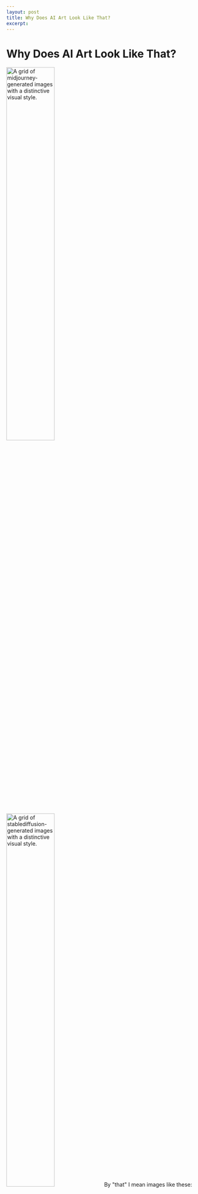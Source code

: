 ```yaml
---
layout: post
title: Why Does AI Art Look Like That?
excerpt: 
---
```


# Why Does AI Art Look Like That?

<img src="{{site.baseurl}}/assets/images/AI_art/midjourney.png" alt="A grid of midjourney-generated images with a distinctive visual style." style="width: 50%;"/> <img src="{{site.baseurl}}/assets/images/AI_art/sd.png" alt="A grid of stablediffusion-generated images with a distinctive visual style." style="width: 50%;"/>
By "that" I mean images like these: from Midjourney (left) and StableDiffusion (right).

In this post, I'd like to answer two questions:
* What, exactly, do AI generated images look like?
* Do they have to look like that, or is it a creative choice someone has made?

I'm going to try to answer those questions as objectively as possible, without getting into all of the charged issues surrounding AI art. For transparency, I am not a fan of AI art, especially the way that large image datasets violate the rights of artists. But these generators are reshaping our visual culture, and many people hold misconceptions around how they work. So I think taking the time to understand these systems is worthwhile, even if you disagree with their existence.

### What Do AI Generated Images Look Like?

#### Style

Take a close look at this image: 

<img src="{{site.baseurl}}/assets/images/AI_art/midjourney_armadillo.png" alt="An uncanny image of a creature that looks like an armadillo in front of a landscape." style="width: 100%;"/>

(Image from Midjourney, generated by researchers at Huawei for the [GenImage dataset](https://genimage-dataset.github.io/) using the prompt "Armadillo")

What do you see? I see:
* An armadillo-like creature, front and center, going from around a quarter of the way up the image to half way.
* Several layers of ground: one blurry in the foreground, another crisp behind it, another blurry behind it, and then a background with mountains and clouds.
* A sense of inconsistent lighting, where the background seems lit from all angles, while the creature is lit from behind and casts a shadow, giving it depth.
* The foreground-background-sky borders split the image almost perfectly into thirds, and the creature is centered horizontally, taking up the center third of the image.
* Everything is sleek and almost too perfect. Even the dirt looks clean.
* A distinctive complementary color scheme, composed entirely of muted yellows and blues.

Many of these characteristics are common among images generated with Midjourney, and they are not a coincidence. They are pretty common rules of thumb given to beginning photographers who want to take better photos. They also come up in kitchy art, such as the art of Thomas Kinkaid ([see this thread for a more serious analysis](https://bsky.app/profile/bildoperationen.bsky.social/post/3lsxp77n4xs22)). In fact, we can see some of these rules of thumb by looking at the generated images in aggregate:

<img src="{{site.baseurl}}/assets/images/AI_art/averages.png" alt="Average images of ImageNet, Midjourney, StableDiffusion and BigGAN images." style="width: 100%;"/>

This plot shows a pixel-by-pixel average image. Each location in the image shows the average color of many photos from a dataset at that location (except with the contrast increased so they don't all look gray). ImageNet is a dataset of real photographs collected from Google Images. Midjourney and StableDiffusion are modern AI image generators. BigGAN is an older generator, using a different technical method.

You can see the rule of thirds at play in the Midjourney average: the top third of the image around the edges is blue. This is not the case with real photographs or the less aesthetically constrained image generators. The training data (and possibly the generative process) for these models is clearly shaped by these rules.

#### Content

If we only pay attention to the content, we find a variety of issues. First of all the creature front-and-center looks like some kind of Star Wars creature, rather than a real Armadillo (which is much less symmetrical and has a tail).

<img src="{{site.baseurl}}/assets/images/AI_art/wikipedia_armadillo.jpg" alt="A real photo of an armadillo from Wikipedia." style="width: 100%;"/>
(Wikipedia)

The background resembles the multicolored and multileveled plateaus and mesas of the American southwest, particularly of Utah's Grand Staircase-Escalante National Monument.

<img src="{{site.baseurl}}/assets/images/AI_art/utah.jpg" alt="A photo of badlands and mesas in southern Utah." style="width: 100%;"/>
([Wesley Matthews, via Flickr](https://www.flickr.com/photos/131545241@N03/52773264761))

The problem is that there are no Armadillos in Utah. Their North American range is mostly in states that border the Gulf of Mexico, and they are found much more commonly throughout centeral and South America, mostly in the rainforest.

<img src="{{site.baseurl}}/assets/images/AI_art/armadillo_range.jpg" alt="A map showing the range of the Armadillo family, mostly in South and Central America." style="width: 100%;"/>
(Wikipedia)

This isn't a huge deal. There are plenty of deserts in Northern Mexico and Texas. And most people who would look at this photo wouldn't notice the inconsistency. But the mismatch contributes to a sense that the image is “too perfect” or “uncannily wrong.” You've probably seen plenty of artistic depictions of Armadillos in the desert, but not many of them in Central American jungles.

This is the kind of thing we mean when we talk about AI image generator bias. AI image generators do not generate images that resemble the world as it is, they generate images that resemble the world as we depict it. Media studies scholars call this visual culture. There is a particular grammar of subjects and depictions that the image generator model learns. This kind of bias towards American visual culture becomes more of a serious problem when we create images of human beings with specific professions (for example, AI images of doctors tend to show white men), but the issue is more pervasive than just images of people.

#### Depiction

AI images also have to show something. Thanks to a recent conference talk by [Yifan Jiang](https://www.yfjiang.com/), I now have a word for this property: AI images are depictive.

What does a non-depictive image look like? Consider this drip painting by Jackson Pollock. 

<img src="{{site.baseurl}}/assets/images/AI_art/pollock.jpg" alt="A drip painting by Jackson Pollock, Number 32 (1947)." style="width: 100%;"/>
Jackson Pollock, Number 32 (1947)

At least for me, when I look at it, I imagine Pollock looming over the canvas and think about the physical process he was engaged in, and try to imagine what he was seeing and feeling. I also think about the times I've seen artists' studios and looked at the floors and walls, often similarly splattered with paint. And that makes me wonder about why certain things are art and others are trash, and how intentional that boundary really is. The painting gets me to think those thoughts, but not by communicating them to me through symbols.

Today's AI image generators based on text prompts are not capable of generating abstract representations like Pollock's drip paintings. If you prompt them to depict a specific emotion or sense of chaos, they will depict something emotional or chaotic, instead of trying to evoke that emotion more directly. While asking for an image in Pollock's style generates something that looks similar, the result is incoherent and does not evoke a physical process in the same way.

<img src="{{site.baseurl}}/assets/images/AI_art/chaos.jpg" alt="DALL-E 3 image for the prompt 'a chaotic world', a swirl of people and things." style="width: 100%;"/>
DALL-E 3 generated image for the prompt "a chaotic world" from [this aggregator](https://easy-peasy.ai/ai-image-generator/images/chaotic-world-unseen-turmoil).

<img src="{{site.baseurl}}/assets/images/AI_art/ai_pollock.webp" alt="StableDiffusion image with drips on a canvas that make no logical sense." style="width: 100%;"/>

StableDiffusion image for the prompt "jackson pollock drip painting depicting 'hapiness'" via [openart.ai](https://openart.ai/discovery/sd-1006295508018536548)

Also, funnily enough, they cannot disambiguate homonyms, or words with two meanings. For example, if you prompt Midjourney for “crane” it will generate images with both construction cranes as well as bird cranes.

<img src="{{site.baseurl}}/assets/images/AI_art/crane.jpg" alt="Midjourney image for the prompt 'crane' depicting both a machine crane as well as a bird." style="width: 100%;"/>
(Midjourney, generated for the [GenImage dataset](https://genimage-dataset.github.io/) using the prompt "Crane")

### Do They Have to Look Like This?

No! In an ideal world, AI image generators could produce any combination of pixels. The reason we get images that look like something rather than TV static is because we have optimized the parameters within the model based on training images.

There are many ways to generate images using statistical models. Most modern image generators use a technique called "guided diffusion" which generates high quality images from prompts. This technique makes use of two models: a diffusion model and a text-image model which predicts whether a snippet of text adequately describes an image.

The fundamental idea behind diffusion models is that they are trained to take a noisy input image (in signal processing, we call the random pattern that looks like TV static "noise." Statistically it is just like white noise in sound!) and "de-noise" it producing a sharper version of the image. The training data is created by taking real images and adding noise to them:

<img src="{{site.baseurl}}/assets/images/AI_art/cornelius.png" alt="A forward diffusion process on an image of my rabbit, Cornelius, becoming increasingly noisy with static from left to right." style="width: 100%;"/>
From left to right, a forward diffusion process carried out on a photo of my rabbit, Cornelius. The diffusion model learns to reconstruct each image from the image to its right.

After training, when you want to use these models to generate an image, you simply run them over and over starting with an image that is fully noise. Eventually, the generator will make sense out of the random patterns in the noise and create an image with no noise.

At a high level, this method explains the sleek, too-perfect look. Any small imperfections in the textures of the image are treated as noise and removed by the diffusion model. We can measure this smoothness empirically by using the average spectrogram of the images.

<img src="{{site.baseurl}}/assets/images/AI_art/spectrogram_imagenet.png" alt="A spectrogram heatmap showing the frequency distribution for ImageNet images. The middle is very bright with a diamond of light region around it, surrounded by darkness." style="width: 50%;"/> <img src="{{site.baseurl}}/assets/images/AI_art/spectrogram_midjourney.png" alt="A spectrogram heatmap showing the frequency distribution for Midjourney images. The middle is just as bright, but the diamond around it is much smaller and fainter, with a few distinctive bright spots." style="width: 50%;"/>
Figures from [The GenImage paper](https://arxiv.org/pdf/2306.08571).

You can interpret these plots as 2D graphs where the X and Y axes indicate horizontal and vertical frequency of a pattern, and the brightness indicates how much of that pattern is found in the image. The region near the middle contains low frequency information, like shapes, while the regions further away contain high frequency information, like texture. For more about how to interpret image Fourier transforms, I recommend [this website by John Brayer](https://www.cs.unm.edu/~brayer/vision/fourier.html).

Real images, like those in ImageNet, contain a lot of noise, and do not contain biases towards noise of specific frequencies. But the Midjourney images have very little noise, and the noise they do have is concentrated on specific spatial frequencies.

There are other generative models which don't have this effect. For example, generative adversarial networks (GANs), which were the most common image generator from 2016-2022, generate very noisy images. However, their noise profiles are not natural, and have a distinctive ugly "funk" to them, in addition to much less logical content. For example: here are some GAN armadillos:

<img src="{{site.baseurl}}/assets/images/AI_art/biggan_armadillo_1.png" alt="An uncanny, blurry image that kind of looks like an armadillo." style="width: 33%;"/> <img src="{{site.baseurl}}/assets/images/AI_art/biggan_armadillo_2.png" alt="An uncanny, blurry image that kind of looks like an armadillo." style="width: 33%;"/><img src="{{site.baseurl}}/assets/images/AI_art/biggan_armadillo_3.png" alt="An uncanny, blurry image that kind of looks like an armadillo." style="width: 33%;"/>
BigGAN armadillos, also from [GenImage](https://genimage-dataset.github.io/).

<img src="{{site.baseurl}}/assets/images/AI_art/spectrogram_biggan.png" alt="A spectrogram heatmap showing the frequency distribution for BigGAN images. The middle looks similar to Midjourney, but there are many bright spots at regular intervals around it." style="width: 50%;"/>

The style of these generated images is also shaped by their training data. While we don't know a ton about the exact training data for proprietary systems like Midjourney, we know that StableDiffusion is trained on the LAION aesthetics dataset. This dataset is a subset of the LAION 5B dataset, a set of five billion text-image pairs, which selects for images of high "aesthetic" quality. That concept of aesthetic is based on user ratings: the images that are most popular are the ones that are considered aesthetic. I've written about the way these datasets promote a specific "#aesthetic" style of photography, rather than any true notion of the aesthetic.

(For more about LAION and LAION-aesthetic, see this wonderful data story by Christo Buschek and Jer Thorp: https://knowingmachines.org/models-all-the-way)

The biggest thing shaping the style of AI-generated images, however, is the way that we steer them. Currently, these generators are steered by text prompts. Technically, what that means is that we use a text-image model like CLIP to “guide” the diffusion process, nudging partially generated images to look more like the text prompt.

Steering the generative process using text severely limits the way that generated images can look. Only images which “look like” the text prompt are able to come out of this process. That makes it extremely difficult to specify things like style or composition, and severely limits the usefulness of image generators for serious art-making.

If I had the power to set a priority for human-AI interaction research, it would be to develop a way to describing the style and tone of images, separate from the thing depicted in the image. Currently, the only ways to do this are through references to existing artists' styles, either by using their name in the prompt, using "style transfer" methods or referencing arcane aesthetic subcultures. Ultimately, though, there is no free lunch. Generating AI images which don't look "like that" requires you as the artist to know what you want the image to look like and have the skill and language to express it, and requires the model to have the capacity to generate it.